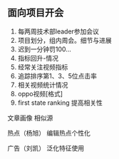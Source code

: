 ## 面向项目开会
    
1. 每两周技术部leader参加会议
2. 项目划分，组内周会。细节与进展
3. 迟到一分钟罚100...
4. 指标回升-情况
5. 经常关注视频指标
  1. 追踪排序第1、3、5位点击率
  2. 相关视频统计情况
  3. oppo视频[格式]
6. first state ranking 提高相关性

文章画像
    相似源
    
热点（杨旭）
    编辑热点个性化
    
广告（刘凯）
    泛化特征使用
